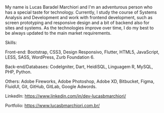 My name is Lucas Baradel Marchiori and I'm an adventurous person who has a special taste for technology. Currently, I study the course of Systems Analysis and Development and work with frontend development, such as screen prototyping and responsive design and a bit of backend also for sites and systems.
As the technologies improve over time, I do my best to be always updated to the main market requirements.

Skills: 

Front-end: Bootstrap, CSS3, Design Responsivo, Flutter, HTML5, JavaScript, LESS, SASS, WordPress, Zurb Foundation 6.

Back-end/Databases: CodeIgniter, Dart, HeidiSQL, Linguagem R, MySQL, PHP, Python.

Others: Adobe Fireworks, Adobe Photoshop, Adobe XD, Bitbucket, Figma, FluidUI, Git, GitHub, GitLab, Google Adwords.

LinkedIn: 
https://www.linkedin.com/in/dev-lucasbmarchiori/

Portfolio: 
https://www.lucasbmarchiori.com.br/
